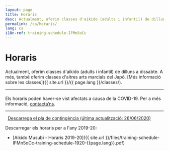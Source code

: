 ```yaml
---
layout: page
title: Horaris
desc: Actualment, oferim classes d'aikido (adults i infantil) de dilluns a dissabte. A més, també oferim classes d'altres arts marcials del Japó.
permalink: /ca/horaris/
lang: ca
i18n-ref: training-schedule-IFMn5oCc
---
```


# Horaris

Actualment, oferim classes d'aikido (adults i infantil) de dilluns a dissabte. A més, també oferim classes d'altres arts marcials del Japó. [Més informació sobre les classes]({{ site.url }}/{{ page.lang }}/classes/).

<hr>

<div class="alert alert-danger" role="alert">
  <h4 class="alert-heading"><i class="fas fa-exclamation-triangle"></i></h4>
  <p>Els horaris poden haver-se vist afectats a causa de la COVID-19. Per a més informació, <a href="{{ site.url }}/{{ page.lang }}/contacte/">contacta’ns</a>.</p>
  <hr>
  <p class="mb-0"><a href="{{ site.url }}/files/covid-19-contingency-plan-es.pdf"><i class="far fa-file-pdf" style="padding-right: .5rem;"></i>Descarrega el pla de contingència (última actualització: 26/06/2020)</a></p>
</div>

<div id='calendar'></div>

Descarregar els horaris per a l'any 2019-20:

* [Aikido Musubi - Horaris 2019-20]({{ site.url }}/files/training-schedule-IFMn5oCc-training-schedule-1920-{{page.lang}}.pdf)
